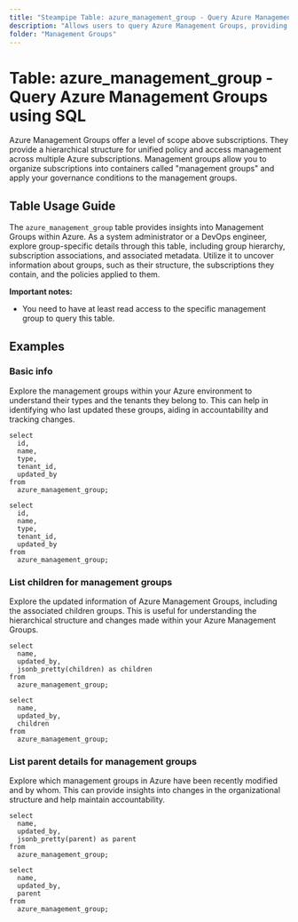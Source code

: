 ```yaml
---
title: "Steampipe Table: azure_management_group - Query Azure Management Groups using SQL"
description: "Allows users to query Azure Management Groups, providing a hierarchical structure for unified policy and access management across multiple Azure subscriptions."
folder: "Management Groups"
---
```


# Table: azure_management_group - Query Azure Management Groups using SQL

Azure Management Groups offer a level of scope above subscriptions. They provide a hierarchical structure for unified policy and access management across multiple Azure subscriptions. Management groups allow you to organize subscriptions into containers called "management groups" and apply your governance conditions to the management groups.

## Table Usage Guide

The `azure_management_group` table provides insights into Management Groups within Azure. As a system administrator or a DevOps engineer, explore group-specific details through this table, including group hierarchy, subscription associations, and associated metadata. Utilize it to uncover information about groups, such as their structure, the subscriptions they contain, and the policies applied to them.

**Important notes:**
- You need to have at least read access to the specific management group to query this table.

## Examples

### Basic info
Explore the management groups within your Azure environment to understand their types and the tenants they belong to. This can help in identifying who last updated these groups, aiding in accountability and tracking changes.

```sql+postgres
select
  id,
  name,
  type,
  tenant_id,
  updated_by
from
  azure_management_group;
```

```sql+sqlite
select
  id,
  name,
  type,
  tenant_id,
  updated_by
from
  azure_management_group;
```

### List children for management groups
Explore the updated information of Azure Management Groups, including the associated children groups. This is useful for understanding the hierarchical structure and changes made within your Azure Management Groups.

```sql+postgres
select
  name,
  updated_by,
  jsonb_pretty(children) as children
from
  azure_management_group;
```

```sql+sqlite
select
  name,
  updated_by,
  children
from
  azure_management_group;
```

### List parent details for management groups
Explore which management groups in Azure have been recently modified and by whom. This can provide insights into changes in the organizational structure and help maintain accountability.

```sql+postgres
select
  name,
  updated_by,
  jsonb_pretty(parent) as parent
from
  azure_management_group;
```

```sql+sqlite
select
  name,
  updated_by,
  parent
from
  azure_management_group;
```